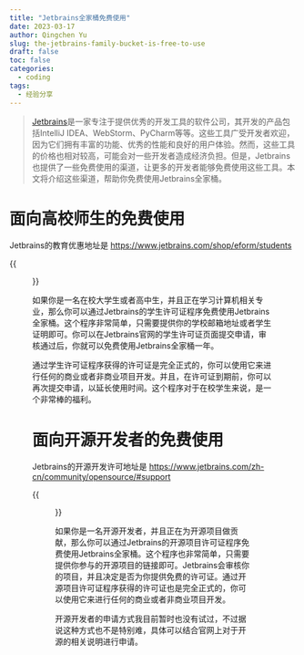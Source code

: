 ```yaml
---
title: "Jetbrains全家桶免费使用"
date: 2023-03-17
author: Qingchen Yu
slug: the-jetbrains-family-bucket-is-free-to-use
draft: false
toc: false
categories:
  - coding
tags:
  - 经验分享
---
```


> [Jetbrains](https://www.jetbrains.com/)是一家专注于提供优秀的开发工具的软件公司，其开发的产品包括IntelliJ IDEA、WebStorm、PyCharm等等。这些工具广受开发者欢迎，因为它们拥有丰富的功能、优秀的性能和良好的用户体验。然而，这些工具的价格也相对较高，可能会对一些开发者造成经济负担。但是，Jetbrains也提供了一些免费使用的渠道，让更多的开发者能够免费使用这些工具。本文将介绍这些渠道，帮助你免费使用Jetbrains全家桶。

# 面向高校师生的免费使用

Jetbrains的教育优惠地址是 https://www.jetbrains.com/shop/eform/students

{{<figure src="https://zhgyqc.oss-cn-hangzhou.aliyuncs.com/snipaste_20230317_140229.jpg" width="500">}}

如果你是一名在校大学生或者高中生，并且正在学习计算机相关专业，那么你可以通过Jetbrains的学生许可证程序免费使用Jetbrains全家桶。这个程序非常简单，只需要提供你的学校邮箱地址或者学生证明即可。你可以在Jetbrains官网的学生许可证页面提交申请，审核通过后，你就可以免费使用Jetbrains全家桶一年。

通过学生许可证程序获得的许可证是完全正式的，你可以使用它来进行任何的商业或者非商业项目开发。并且，在许可证到期前，你可以再次提交申请，以延长使用时间。这个程序对于在校学生来说，是一个非常棒的福利。





# 面向开源开发者的免费使用

Jetbrains的开源开发许可地址是 https://www.jetbrains.com/zh-cn/community/opensource/#support

{{<figure src="https://zhgyqc.oss-cn-hangzhou.aliyuncs.com/snipaste_20230317_140300.jpg" width="500">}}

如果你是一名开源开发者，并且正在为开源项目做贡献，那么你可以通过Jetbrains的开源项目许可证程序免费使用Jetbrains全家桶。这个程序也非常简单，只需要提供你参与的开源项目的链接即可。Jetbrains会审核你的项目，并且决定是否为你提供免费的许可证。通过开源项目许可证程序获得的许可证也是完全正式的，你可以使用它来进行任何的商业或者非商业项目开发。

开源开发者的申请方式我目前暂时也没有试过，不过据说这种方式也不是特别难，具体可以结合官网上对于开源的相关说明进行申请。
